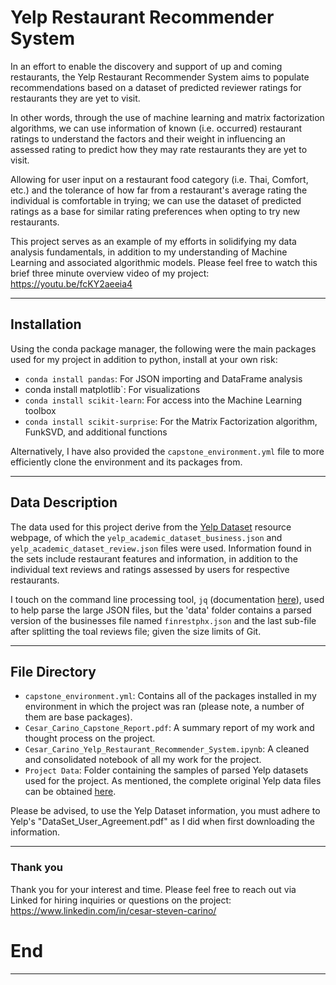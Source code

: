 # Yelp Restaurant Recommender System

In an effort to enable the discovery and support of up and coming restaurants, the Yelp Restaurant Recommender System aims to populate recommendations based on a dataset of predicted reviewer ratings for restaurants they are yet to visit. 

In other words, through the use of machine learning and matrix factorization algorithms, we can use information of known (i.e. occurred) restaurant ratings to understand the factors and their weight in influencing an assessed rating to predict how they may rate restaurants they are yet to visit. 

Allowing for user input on a restaurant food category (i.e. Thai, Comfort, etc.) and the tolerance of how far from a restaurant's average rating the individual is comfortable in trying; we can use the dataset of predicted ratings as a base for similar rating preferences when opting to try new restaurants.

This project serves as an example of my efforts in solidifying my data analysis fundamentals, in addition to my understanding of Machine Learning and associated algorithmic models. Please feel free to watch this brief three minute overview video of my project: https://youtu.be/fcKY2aeeia4

---------

## Installation

Using the conda package manager, the following were the main packages used for my project in addition to python, install at your own risk:

- `conda install pandas`: For JSON importing and DataFrame analysis
- conda install matplotlib`: For visualizations
- `conda install scikit-learn`: For access into the Machine Learning toolbox
- `conda install scikit-surprise`: For the Matrix Factorization algorithm, FunkSVD, and additional functions

Alternatively, I have also provided the `capstone_environment.yml` file to more efficiently clone the environment and its packages from.

---------

## Data Description

The data used for this project derive from the [Yelp Dataset](https://www.yelp.com/dataset) resource webpage, of which the `yelp_academic_dataset_business.json` and `yelp_academic_dataset_review.json` files were used. Information found in the sets include restaurant features and information, in addition to the individual text reviews and ratings assessed by users for respective restaurants.

I touch on the command line processing tool, `jq` (documentation [here](https://stedolan.github.io/jq/manual/)), used to help parse the large JSON files, but the 'data' folder contains a parsed version of the businesses file named `finrestphx.json` and the last sub-file after splitting the toal reviews file; given the size limits of Git.

---------

## File Directory

- `capstone_environment.yml`: Contains all of the packages installed in my environment in which the project was ran (please note, a number of them are base packages).
- `Cesar_Carino_Capstone_Report.pdf`: A summary report of my work and thought process on the project.
- `Cesar_Carino_Yelp_Restaurant_Recommender_System.ipynb`: A cleaned and consolidated notebook of all my work for the project.
- `Project Data`: Folder containing the samples of parsed Yelp datasets used for the project. As mentioned, the complete original Yelp data files can be obtained [here](https://www.yelp.com/dataset).

Please be advised, to use the Yelp Dataset information, you must adhere to Yelp's "DataSet_User_Agreement.pdf" as I did when first downloading the information.

------

### Thank you

Thank you for your interest and time. Please feel free to reach out via Linked for hiring inquiries or questions on the project: https://www.linkedin.com/in/cesar-steven-carino/

# End
------
